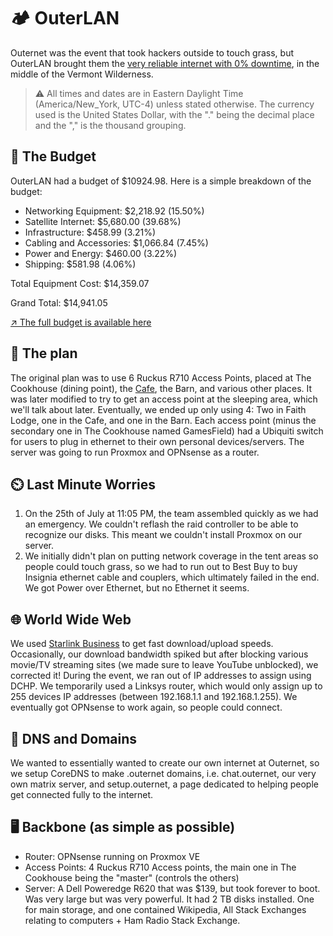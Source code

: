 # 🏕️ OuterLAN

Outernet was the event that took hackers outside to touch grass, but OuterLAN brought them the [very reliable internet with 0% downtime](https://cloud-k3dt557ph-hack-club-bot.vercel.app/0img_9387.jpg), in the middle of the Vermont Wilderness.

> ⚠️ All times and dates are in Eastern Daylight Time (America/New_York, UTC-4) unless stated otherwise. The currency used is the United States Dollar, with the "." being the decimal place and the "," is the thousand grouping.

## 💸 The Budget
OuterLAN had a budget of $10924.98. Here is a simple breakdown of the budget:

- Networking Equipment: $2,218.92 (15.50%)
- Satellite Internet: $5,680.00 (39.68%)
- Infrastructure: $458.99 (3.21%)
- Cabling and Accessories: $1,066.84 (7.45%)
- Power and Energy: $460.00 (3.22%)
- Shipping: $581.98 (4.06%)

Total Equipment Cost: $14,359.07

Grand Total: $14,941.05

[↗️ The full budget is available here](https://docs.google.com/spreadsheets/d/1Gf1x8dKi89572b3kToda9X_eevY1oXE4HmD5KoMCSac/edit#gid=0)

## 📄 The plan
The original plan was to use 6 Ruckus R710 Access Points, placed at The Cookhouse (dining point), the [Cafe](https://hackclub.slack.com/archives/C058MNEP9MZ), the Barn, and various other places. It was later modified to try to get an access point at the sleeping area, which we'll talk about later. Eventually, we ended up only using 4: Two in Faith Lodge, one in the Cafe, and one in the Barn. Each access point (minus the secondary one in The Cookhouse named GamesField) had a Ubiquiti switch for users to plug in ethernet to their own personal devices/servers. The server was going to run Proxmox and OPNsense as a router.

## ⏲️ Last Minute Worries
1. On the 25th of July at 11:05 PM, the team assembled quickly as we had an emergency. We couldn't reflash the raid controller to be able to recognize our disks. This meant we couldn't install Proxmox on our server.
2. We initially didn't plan on putting network coverage in the tent areas so people could touch grass, so we had to run out to Best Buy to buy Insignia ethernet cable and couplers, which ultimately failed in the end. We got Power over Ethernet, but no Ethernet it seems.

## 🌐 World Wide Web
We used [Starlink Business](https://www.starlink.com/business) to get fast download/upload speeds. Occasionally, our download bandwidth spiked but after blocking various movie/TV streaming sites (we made sure to leave YouTube unblocked), we corrected it! During the event, we ran out of IP addresses to assign using DCHP. We temporarily used a Linksys router, which would only assign up to 255 devices IP addresses (between 192.168.1.1 and 192.168.1.255). We eventually got OPNsense to work again, so people could connect.

## 🤝 DNS and Domains
We wanted to essentially wanted to create our own internet at Outernet, so we setup CoreDNS to make .outernet domains, i.e. chat.outernet, our very own matrix server, and setup.outernet, a page dedicated to helping people get connected fully to the internet.

## 🖥️ Backbone (as simple as possible)
* Router: OPNsense running on Proxmox VE
* Access Points: 4 Ruckus R710 Access points, the main one in The Cookhouse being the "master" (controls the others)
* Server: A Dell Poweredge R620 that was $139, but took forever to boot. Was very large but was very powerful. It had 2 TB disks installed. One for main storage, and one contained Wikipedia, All Stack Exchanges relating to computers + Ham Radio Stack Exchange.
